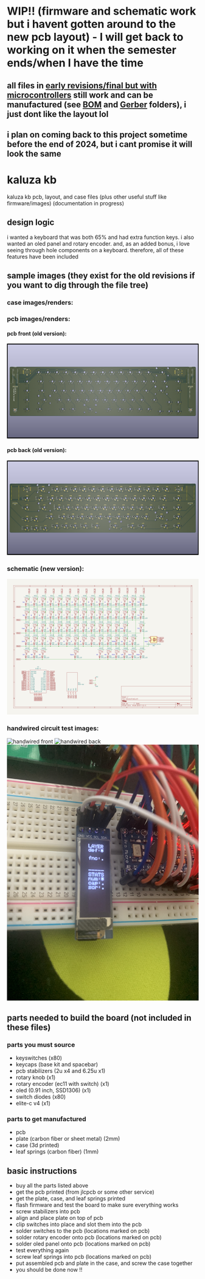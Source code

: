 # WIP!! (firmware and schematic work but i havent gotten around to the new pcb layout) - I will get back to working on it when the semester ends/when I have the time
## all files in [early revisions/final but with microcontrollers](/early%20revisions/final%20but%20with%20microcontrollers) still work and can be manufactured (see [BOM](/early%20revisions/final%20but%20with%20microcontrollers/bom%20and%20cpl%20files) and [Gerber](/early%20revisions/final%20but%20with%20microcontrollers/gerber%20and%20drill%20files) folders), i just dont like the layout lol
## i plan on coming back to this project sometime before the end of 2024, but i cant promise it will look the same

# kaluza kb
kaluza kb pcb, layout, and case files (plus other useful stuff like firmware/images)
(documentation in progress)

## design logic
i wanted a keyboard that was both 65% and had extra function keys. i also wanted an oled panel and rotary encoder. and, as an added bonus, i love seeing through hole components on a keyboard. therefore, all of these features have been included

## sample images (they exist for the old revisions if you want to dig through the file tree)

### case images/renders:

### pcb images/renders:
#### pcb front (old version):
![pcb front](/early%20revisions/final%20but%20with%20microcontrollers/images/USKB%20Final%20front.png)
#### pcb back (old version):
![pcb back](/early%20revisions/final%20but%20with%20microcontrollers/images/USKB%20Final%20back.png)
### schematic (new version):
![schematic](/final/images/schema.png)

### handwired circuit test images:
![handwired front](/early%20revisions/manual%20wiring%20images/final%20handwired%20front%20(no%20case).JPG)
![handwired back](early%20revisions/manual%20wiring%20images/final%20handwired%20back%20(its%20a%20mess).JPG)
![oled panel test](/early%20revisions/manual%20wiring%20images/working%20oled%20panel.JPG)


## parts needed to build the board (not included in these files)
### parts you must source
- keyswitches (x80)
- keycaps (base kit and spacebar)
- pcb stabilizers (2u x4 and 6.25u x1)
- rotary knob (x1)
- rotary encoder (ec11 with switch) (x1)
- oled (0.91 inch, SSD1306) (x1)
- switch diodes (x80)
- elite-c v4 (x1)

### parts to get manufactured
- pcb
- plate (carbon fiber or sheet metal) (2mm)
- case (3d printed)
- leaf springs (carbon fiber) (1mm)

## basic instructions
- buy all the parts listed above
- get the pcb printed (from jlcpcb or some other service)
- get the plate, case, and leaf springs printed
- flash firmware and test the board to make sure everything works
- screw stabilizers into pcb
- align and place plate on top of pcb
- clip switches into place and slot them into the pcb
- solder switches to the pcb (locations marked on pcb)
- solder rotary encoder onto pcb (locations marked on pcb)
- solder oled panel onto pcb (locations marked on pcb)
- test everything again
- screw leaf springs into pcb (locations marked on pcb)
- put assembled pcb and plate in the case, and screw the case together
- you should be done now !!
